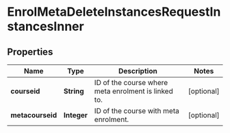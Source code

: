 

# EnrolMetaDeleteInstancesRequestInstancesInner


## Properties

| Name | Type | Description | Notes |
|------------ | ------------- | ------------- | -------------|
|**courseid** | **String** | ID of the course where meta enrolment is linked to. |  [optional] |
|**metacourseid** | **Integer** | ID of the course with meta enrolment. |  [optional] |




